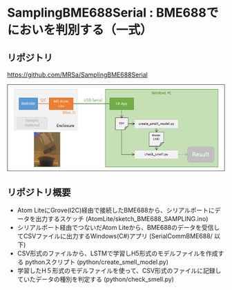 # SamplingBME688Serial : BME688でにおいを判別する（一式）

## リポジトリ
https://github.com/MRSa/SamplingBME688Serial


![Overview images](https://github.com/MRSa/SamplingBME688Serial/blob/master/images/Overview.png?raw=true)


## リポジトリ概要
- Atom LiteにGrove(I2C)経由で接続したBME688から、シリアルポートにデータを出力するスケッチ (AtomLite/sketch_BME688_SAMPLING.ino)
- シリアルポート経由でつないだAtom Liteから、BME688のデータを受信してCSVファイルに出力するWindows(C#)アプリ (SerialCommBME688/ 以下)
- CSV形式のファイルから、LSTMで学習しH5形式のモデルファイルを作成する pythonスクリプト (python/create_smell_model.py)
- 学習したH５形式のモデルファイルを使って、CSV形式のファイルに記録していたデータの種別を判定する (python/check_smell.py)

